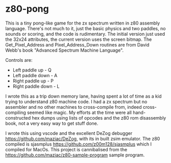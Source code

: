 # z80-pong

This is a tiny pong-like game for the zx spectrum written in z80 assembly language.  There's not much to it, just the basic physics and two paddles, no sounds or scoring, and the code is rudimentary.  The initial version just used the 32x24 attributes, the current version uses the screen bitmap.  The Get_Pixel_Address and Pixel_Address_Down routines are from David Webb's book "Advanced Spectrum Machine Language".

Controls are:

* Left paddle up - Q
* Left paddle down - A
* Right paddle up - P
* Right paddle down - L

I wrote this as a trip down memory lane, having spent a lot of time as a kid trying to understand z80 machine code.  I had a zx spectrum but no assembler and no other machines to cross-compile from, indeed cross-compiling seemed like magic.  My efforts at the time were all hand-constructed hex dumps using lists of opcodes and the z80 rom disassembly book, not a very easy way to get stuff done.

I wrote this using vscode and the excellent DeZog debugger https://github.com/maziac/DeZog, with its in built zsim emulator.  The z80 compiled is sjasmplus https://github.com/z00m128/sjasmplus which I compiled for MacOs.  This project is cannibalised from the https://github.com/maziac/z80-sample-program sample program.